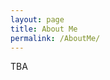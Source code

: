 ```yaml
---
layout: page
title: About Me
permalink: /AboutMe/
---
```


TBA
<img scr="assets/img/aboutme/DSC_0010.png"/>

